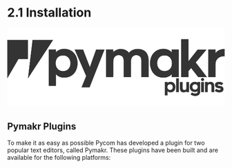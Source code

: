 # 2.1 Installation

![](../../.gitbook/assets/pymakr-logo.png)

## Pymakr Plugins

To make it as easy as possible Pycom has developed a plugin for two popular text editors, called Pymakr. These plugins have been built and are available for the following platforms:

